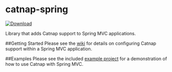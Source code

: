 catnap-spring
===
[ ![Download](https://api.bintray.com/packages/gregwhitaker/maven/catnap-spring/images/download.svg) ](https://bintray.com/gregwhitaker/maven/catnap-spring/_latestVersion)

Library that adds Catnap support to Spring MVC applications.

##Getting Started
Please see the [wiki](https://github.com/gregwhitaker/catnap/wiki/Catnap-with-Spring-MVC) for details on configuring Catnap support within a Spring MVC application.

##Examples
Please see the included [example project](https://github.com/gregwhitaker/catnap/tree/master/catnap-examples/catnap-examples-spring) for a demonstration of how to use Catnap with Spring MVC.
